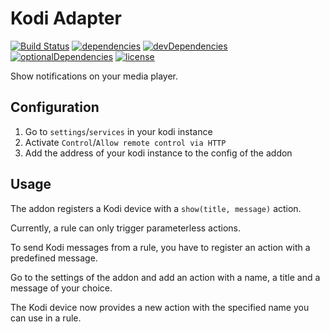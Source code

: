 # Kodi Adapter

[![Build Status](https://travis-ci.org/tim-hellhake/kodi-adapter.svg?branch=master)](https://travis-ci.org/tim-hellhake/kodi-adapter)
[![dependencies](https://david-dm.org/tim-hellhake/kodi-adapter.svg)](https://david-dm.org/tim-hellhake/kodi-adapter)
[![devDependencies](https://david-dm.org/tim-hellhake/kodi-adapter/dev-status.svg)](https://david-dm.org/tim-hellhake/kodi-adapter?type=dev)
[![optionalDependencies](https://david-dm.org/tim-hellhake/kodi-adapter/optional-status.svg)](https://david-dm.org/tim-hellhake/kodi-adapter?type=optional)
[![license](https://img.shields.io/badge/license-MPL--2.0-blue.svg)](LICENSE)

Show notifications on your media player.

## Configuration
1. Go to `settings`/`services` in your kodi instance
2. Activate `Control`/`Allow remote control via HTTP`
3. Add the address of your kodi instance to the config of the addon

## Usage
The addon registers a Kodi device with a `show(title, message)` action.

Currently, a rule can only trigger parameterless actions.

To send Kodi messages from a rule, you have to register an action with a predefined message.

Go to the settings of the addon and add an action with a name, a title and a message of your choice.

The Kodi device now provides a new action with the specified name you can use in a rule.
